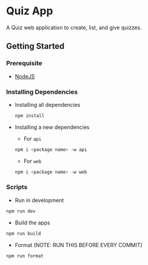 # Quiz App

A Quiz web application to create, list, and give quizzes.

## Getting Started

### Prerequisite

-   [NodeJS](https://nodejs.org)

### Installing Dependencies

-   Installing all dependencies

    ```sh
    npm install
    ```

-   Installing a new dependencies

    -   For `api`

    ```sh
    npm i <package name> -w api
    ```

    -   For `web`

    ```sh
    npm i <package name> -w web
    ```

### Scripts

-   Run in development

```sh
npm run dev
```

-   Build the apps

```sh
npm run build
```

-   Format (NOTE: RUN THIS BEFORE EVERY COMMIT)

```sh
npm run format
```
